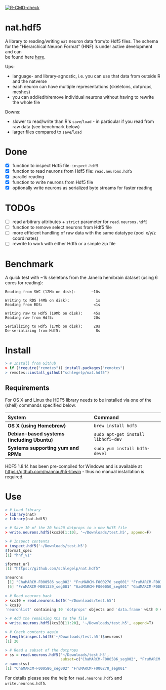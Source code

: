<!-- badges: start -->
[![R-CMD-check](https://github.com/schlegelp/nat.hdf5/workflows/R-CMD-check/badge.svg)](https://github.com/schlegelp/nat.hdf5/actions)
<!-- badges: end -->

# nat.hdf5
A library to reading/writing `nat` neuron data from/to Hdf5 files. The schema
for the "Hierarchical Neuron Format" (HNF) is under active development and can  
be found here [here](https://github.com/flyconnectome/hnf).

Ups:
- language- and library-agnostic, i.e. you can use that data from outside 
  R and the natverse 
- each neuron can have multiple representations (skeletons, dotprops, meshes)
- you can add/edit/remove individual neurons without having to rewrite the whole
  file

Downs:
- slower to read/write than R's `save`/`load` - in particular if you read from  
  raw data (see benchmark below)
- larger files compared to `save`/`load`

# Done
- [x] function to inspect Hdf5 file: `inspect.hdf5`
- [x] function to read neurons from Hdf5 file: `read.neurons.hdf5`
- [x] parallel reading
- [x] function to write neurons from Hdf5 file
- [x] optionally write neurons as serialized byte streams for faster reading

# TODOs
- [ ] read arbitrary attributes + `strict` parameter for `read.neurons.hdf5`
- [ ] function to remove select neurons from Hdf5 file
- [ ] more efficient handling of raw data with the same datatype (pool x/y/z coordinates)
- [ ] rewrite to work with either Hdf5 or a simple zip file

# Benchmark
A quick test with ~1k skeletons from the Janelia hemibrain dataset (using 6
cores for reading):
```
Reading from SWC (12Mb on disk):       ~10s

Writing to RDS (4Mb on disk):            1s
Reading from RDS:                       <1s

Writing raw to Hdf5 (19Mb on disk):     45s
Reading raw from Hdf5:                  20s

Serializing to Hdf5 (17Mb on disk):     20s
De-serializing from Hdf5:                8s
```

# Install

```R
> # Install from Github
> if (!require("remotes")) install.packages("remotes")
> remotes::install_github("schlegelp/nat.hdf5")
```

## Requirements

For OS X and Linux the HDF5 library needs to be installed via one of the (shell) commands specified below:

| System                                    | Command
|:------------------------------------------|:---------------------------------|
|**OS X (using Homebrew)**                  | `brew install hdf5`
|**Debian-based systems (including Ubuntu)**| `sudo apt-get install libhdf5-dev` 
|**Systems supporting yum and RPMs**        | `sudo yum install hdf5-devel`

HDF5 1.8.14 has been pre-compiled for Windows and is available at
https://github.com/mannau/h5-libwin - thus no manual installation is required.

# Use

```R
> # Load library
> library(nat)
> library(nat.hdf5)

> # Save 10 of the 20 kcs20 dotprops to a new Hdf5 file
> write.neurons.hdf5(kcs20[1:10], '~/Downloads/test.h5', append=F)

> # Inspect contents
> inspect.hdf5('~/Downloads/test.h5')
$format_spec
[1] "hnf_v1"

$format_url
[1] "https://github.com/schlegelp/nat.hdf5"

$neurons
 [1] "ChaMARCM-F000586_seg002" "FruMARCM-F000270_seg001" "FruMARCM-F001115_seg002" "FruMARCM-M001051_seg002" "FruMARCM-M001205_seg002"
 [6] "FruMARCM-M001339_seg001" "GadMARCM-F000050_seg001" "GadMARCM-F000122_seg001" "GadMARCM-F000142_seg002" "GadMARCM-F000423_seg001"
 
> # Read neurons back
> kcs10 = read.neurons.hdf5('~/Downloads/test.h5')
> kcs10
'neuronlist' containing 10 'dotprops' objects and 'data.frame' with 0 vars [233.7 kB]

> # Add the remaining KCs to the file 
> write.neurons.hdf5(kcs20[11:20], '~/Downloads/test.h5', append=T)

> # Check contents again 
> length(inspect.hdf5('~/Downloads/test.h5')$neurons)
[1] 20

> # Read a subset of the dotprops 
> ss = read.neurons.hdf5('~/Downloads/test.h5',
                         subset=c("ChaMARCM-F000586_seg002", "FruMARCM-F000270_seg001"))
> names(ss)
[1] "ChaMARCM-F000586_seg002" "FruMARCM-F000270_seg001"

```

For details please see the help for `read.neurons.hdf5` and `write.neurons.hdf5`.
